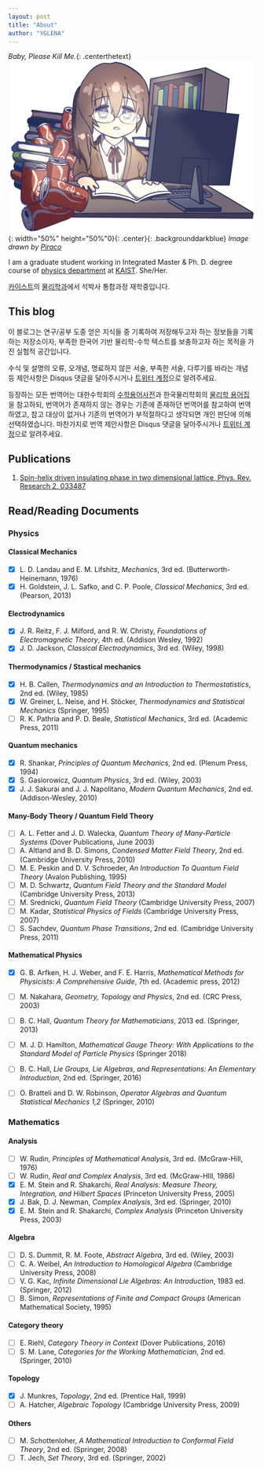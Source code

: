 ```yaml
---
layout: post
title: "About"
author: "YGLENA"
---
```


*Baby, Please Kill Me.*{: .centerthetext}
![Header](/images/header.png){: width="50%" height="50%"0}{: .center}{: .backgrounddarkblue}
*Image drawn by [Piraco](https://twitter.com/funa_majin)*

I am a graduate student working in Integrated Master & Ph. D. degree course of [physics department](https://physics.kaist.ac.kr/) at [KAIST](https://www.kaist.ac.kr/kr/). She/Her.

[카이스트](https://www.kaist.ac.kr/kr/)의 [물리학과](https://physics.kaist.ac.kr/)에서 석박사 통합과정 재학중입니다.

## This blog
이 블로그는 연구/공부 도중 얻은 지식들 중 기록하여 저장해두고자 하는 정보들을 기록하는 저장소이자, 부족한 한국어 기반 물리학-수학 텍스트를 보충하고자 하는 목적을 가진 실험적 공간입니다.

수식 및 설명의 오류, 오개념, 명료하지 않은 서술, 부족한 서술, 다루기를 바라는 개념 등 제안사항은 Disqus 댓글을 달아주시거나 [트위터 계정](https://twitter.com/YGLENA)으로 알려주세요.

등장하는 모든 번역어는 대한수학회의 [수학용어사전](http://www.kms.or.kr/mathdict/list.html)과 한국물리학회의 [물리학 용어집](http://www.kps.or.kr/content/voca/search.php)을 참고하되, 번역어가 존재하지 않는 경우는 기존에 존재하던 번역어를 참고하여 번역하였고, 참고 대상이 없거나 기존의 번역어가 부적절하다고 생각되면 개인 판단에 의해 선택하였습니다. 마찬가지로 번역 제안사항은 Disqus 댓글을 달아주시거나 [트위터 계정](https://twitter.com/YGLENA)으로 알려주세요.

## Publications

1. [Spin-helix driven insulating phase in two dimensional lattice, Phys. Rev. Research 2, 033487](https://journals.aps.org/prresearch/abstract/10.1103/PhysRevResearch.2.033487)

## Read/Reading Documents

### Physics

#### Classical Mechanics

- [x] L. D. Landau and E. M. Lifshitz, *Mechanics*, 3rd ed. (Butterworth-Heinemann, 1976)
- [x] H. Goldstein, J. L. Safko, and C. P. Poole, *Classical Mechanics*, 3rd ed. (Pearson, 2013)

#### Electrodynamics
- [x]  J. R. Reitz, F. J. Milford, and R. W. Christy, *Foundations of Electromagnetic Theory*, 4th ed. (Addison Wesley, 1992)
- [x]  J. D. Jackson, *Classical Electrodynamics*, 3rd ed. (Wiley, 1998)

#### Thermodynamics / Stastical mechanics
- [x]  H. B. Callen, *Thermodynamics and an Introduction to Thermostatistics*, 2nd ed. (Wiley, 1985)
- [x]  W. Greiner, L. Neise, and H. Stöcker, *Thermodynamics and Statistical Mechanics* (Springer, 1995)
- [ ]  R. K. Pathria and P. D. Beale, *Statistical Mechanics*, 3rd ed. (Academic Press, 2011)

#### Quantum mechanics
- [x]  R. Shankar, *Principles of Quantum Mechanics*, 2nd ed. (Plenum Press, 1994)
- [x]  S. Gasiorowicz, *Quantum Physics*, 3rd ed. (Wiley, 2003)
- [x]  J. J. Sakurai and J. J. Napolitano, *Modern Quantum Mechanics*, 2nd ed. (Addison-Wesley, 2010)

#### Many-Body Theory / Quantum Field Theory
- [ ]  A. L. Fetter and J. D. Walecka, *Quantum Theory of Many-Particle Systems* (Dover Publications, June 2003)
- [ ]  A. Altland and B. D. Simons, *Condensed Matter Field Theory*, 2nd ed. (Cambridge University Press, 2010)
- [ ]  M. E. Peskin and D. V. Schroeder, *An Introduction To Quantum Field Theory* (Avalon Publishing, 1995)
- [ ]  M. D. Schwartz, *Quantum Field Theory and the Standard Model* (Cambridge University Press, 2013)
- [ ]  M. Srednicki, *Quantum Field Theory* (Cambridge University Press, 2007)
- [ ]  M. Kadar, *Statistical Physics of Fields* (Cambridge University Press, 2007)
- [ ]  S. Sachdev, *Quantum Phase Transitions*, 2nd ed. (Cambridge University Press, 2011)

#### Mathematical Physics
- [x]  G. B. Arfken, H. J. Weber, and F. E. Harris, *Mathematical Methods for Physicists: A Comprehensive Guide*, 7th ed. (Academic press, 2012)
- [ ]  M. Nakahara, *Geometry, Topology and Physics*, 2nd ed. (CRC Press, 2003)
- [ ]  B. C. Hall, *Quantum Theory for Mathematicians*, 2013 ed. (Springer, 2013)
- [ ]  M. J. D. Hamilton, *Mathematical Gauge Theory: With Applications to the Standard Model of Particle Physics* (Springer 2018)
- [ ]  B. C. Hall, *Lie Groups, Lie Algebras, and Representations: An Elementary Introduction*, 2nd ed. (Springer, 2016)
- [ ]  O. Bratteli and D. W. Robinson, *Operator Algebras and Quantum Statistical Mechanics 1,2* (Springer, 2010)


### Mathematics

#### Analysis
- [ ]  W. Rudin, *Principles of Mathematical Analysis*, 3rd ed. (McGraw-Hill, 1976)
- [ ]  W. Rudin, *Real and Complex Analysis*, 3rd ed. (McGraw-HIll, 1986)
- [x]  E. M. Stein and R. Shakarchi, *Real Analysis: Measure Theory, Integration, and Hilbert Spaces* (Princeton University Press, 2005)
- [x]  J. Bak, D. J. Newman, *Complex Analysis*, 3rd ed. (Springer, 2010)
- [x]  E. M. Stein and R. Shakarchi, *Complex Analysis* (Princeton University Press, 2003)

#### Algebra
- [ ]  D. S. Dummit, R. M. Foote, *Abstract Algebra*, 3rd ed. (Wiley, 2003)
- [ ]  C. A. Weibel, *An Introduction to Homological Algebra* (Cambridge University Press, 2008)
- [ ]  V. G. Kac, *Infinite Dimensional Lie Algebras: An Introduction*, 1983 ed. (Springer, 2012)
- [ ]  B. Simon, *Representations of Finite and Compact Groups* (American Mathematical Society, 1995)

#### Category theory
- [ ]  E. Riehl, *Category Theory in Context* (Dover Publications, 2016)
- [ ]  S. M. Lane, *Categories for the Working Mathematician*, 2nd ed. (Springer, 2010)

#### Topology
- [x]  J. Munkres, *Topology*, 2nd ed. (Prentice Hall, 1999)
- [ ]  A. Hatcher, *Algebraic Topology* (Cambridge University Press, 2009)

#### Others
- [ ]  M. Schottenloher, *A Mathematical Introduction to Conformal Field Theory*, 2nd ed. (Springer, 2008)
- [ ]  T. Jech, *Set Theory*, 3rd ed. (Springer, 2002)